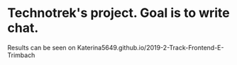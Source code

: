 # Technotrek's project. Goal is to write  chat.
Results can be seen on Katerina5649.github.io/2019-2-Track-Frontend-E-Trimbach

